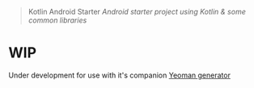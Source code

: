 > Kotlin Android Starter
> _Android starter project using Kotlin & some common libraries_

# WIP

Under development for use with it's companion [Yeoman generator](https://github.com/wesleybliss/generator-kotlin-android-starter)
